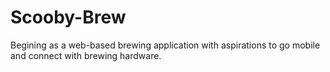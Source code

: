 # Scooby-Brew
Begining as a web-based brewing application with aspirations to go mobile and connect with brewing hardware.
